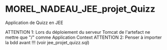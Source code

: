 # MOREL_NADEAU_JEE_projet_Quizz
Application de Quizz en JEE

ATTENTION 1: Lors du déploiement du serveur Tomcat de l'artefact ne mettre que "/" comme Application Context
ATTENTION 2: Penser à importer la bdd avant !!! (voir jee_projet_quizz.sql)
